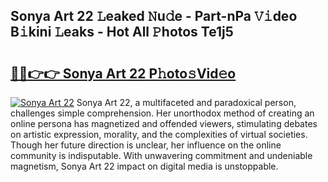 ## Sonya Art 22 𝙻eaked 𝙽u𝚍e - Part-nPa 𝚅𝚒deo B𝚒kini 𝙻eaks - Hot All 𝙿hotos Te1j5

# <h2><a href="http://ld3jen.urlbe.top/?page=Sonya+Art+22">🔗🔗👉👉 Sonya Art 22 P𝚑oto𝚜Vid𝚎o</a></h2>

[![Sonya Art 22](https://i.imgur.com/eBuTRDB.gif)](http://ld3jen.urlbe.top/?page=Sonya+Art+22)
Sonya Art 22, a multifaceted and paradoxical person, challenges simple comprehension. Her unorthodox method of creating an online persona has magnetized and offended viewers, stimulating debates on artistic expression, morality, and the complexities of virtual societies. Though her future direction is unclear, her influence on the online community is indisputable. With unwavering commitment and undeniable magnetism, Sonya Art 22 impact on digital media is unstoppable.
